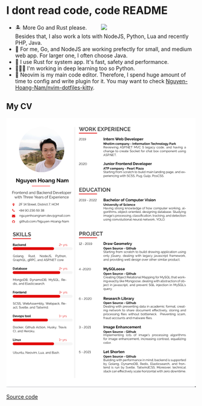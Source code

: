 # I dont read code, code README 

<img align="right" width="50%" src="https://github-readme-stats.vercel.app/api/top-langs/?username=Nguyen-Hoang-Nam&layout=compact&langs_count=10">

- 🏝 More Go and Rust please. Besides that, I also work a lots with NodeJS, Python, Lua and recently PHP, Java.
- 🤹 For me, Go, and NodeJS are working prefectly for small, and medium web app. For larger one, I often choose Java.
- 🍱 I use Rust for system app. It's fast, safety and performance.
- 👨‍👩‍👦 I'm working in deep learning too so Python.
- 🌈 Neovim is my main code editor. Therefore, I spend huge amount of time to config and write plugin for it. You may want to check [Nguyen-Hoang-Nam/nvim-dotfiles-kitty](https://github.com/Nguyen-Hoang-Nam/nvim-dotfiles-kitty).

## My CV

![CV](https://raw.githubusercontent.com/Nguyen-Hoang-Nam/readme-image/main/latex-cv/latex-cv.png)

[Source code](https://github.com/Nguyen-Hoang-Nam/latex-cv)

